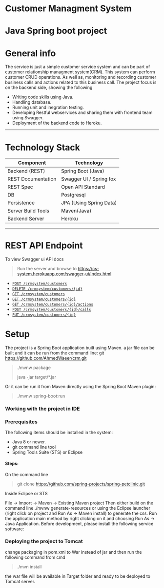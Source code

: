 #  Customer Managment System
#  Java Spring boot project


# General info 

The service is just a simple customer service system and can be part of customer relationship managment system(CRM). This system can perform customer CRUD operations. As well as, monitoring and recording customer business calls and actions related to this business call. The project focus is on the backend side, showing the following
-  Writing code skills using Java.
-  Handling database. 
-  Running unit and inegration testing.
-  Developing Restful webservices and sharing them with frontend team using Swagger.
-  Deployment of the backend code to Heroku.  

------


# Technology Stack


| Component          | Technology              |
| ------------------ | ----------------------- |
| Backend (REST)     | Spring Boot (Java)      |
| REST Documentation | Swagger UI / Spring fox |
| REST Spec          | Open API Standard       |
| DB                 | Postgresql              |
| Persistence        | JPA (Using Spring Data) |
| Server Build Tools | Maven(Java)             |
| Backend Server     | Heroku                  |


------


# REST API Endpoint

To view Swagger ui API docs


> Run the server and browse to https://cs-system.herokuapp.com/swagger-ui/index.html

- [`POST /crmsystem/customers`](#creatCustomerUsingPOST)
- [`DELETE /crmsystem/customers/{id}`](#deleteCustomerUsingDELETE)
- [`GET /crmsystem/customers`](#getAllCustomersUsingGET)
- [`GET /crmsystem/customers/{id}`](#getCustomerUsingGET)
- [`GET /crmsystem/customers/{id}/actions`](#getIncompleteActionsForCustomerUsingGET)
- [`POST /crmsystem/customers/{id}/calls`](#recordBusinessCallUsingPOST)
- [`PUT /crmsystem/customers/{id}`](#updateCustomerUsingPUT)


# Setup 


The project is a Spring Boot application built using Maven. a jar file can be built and it can be run from the command line:
git https://github.com/AhmedWaeer/crm.git


> ./mvnw package
>
> java -jar target/*.jar


Or it can be run it from Maven directly using the Spring Boot Maven plugin:

> ./mvnw spring-boot:run

### Working with the project in IDE

### Prerequisites
The following items should be installed in the system:

- Java 8 or newer.
- git command line tool 
- Spring Tools Suite (STS) or Eclipse

#### Steps:

On the command line

> git clone https://github.com/spring-projects/spring-petclinic.git

Inside Eclipse or STS

File -> Import -> Maven ->  Existing Maven project
Then either build on the command line ./mvnw generate-resources or using the Eclipse launcher (right click on project and Run As -> Maven install) to generate the css. Run the application main method by right clicking on it and choosing Run As -> Java Application.
Before development, please install the following service software:


### Deploying the project to Tomcat 

change packaging in pom.xml to War instead of jar and then run the following command from cmd


> ./mvn install


the war file will be available in Target folder and ready to be deployed to Tomcat server.
